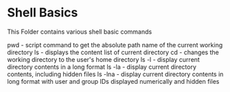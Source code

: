 # Shell Basics
This Folder contains various shell basic commands

pwd - script command to get the absolute path name of the current working directory
ls - displays the content list of current directory
cd - changes the working directory to the user's home directory
ls -l - display current directory contents in a long format
ls -la - display current directory contents, including hidden files 
ls -lna - display current directory contents in long format with user and group IDs displayed numerically and hidden files 
